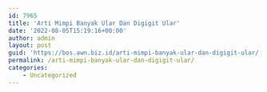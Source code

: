 ```yaml
---
id: 7965
title: 'Arti Mimpi Banyak Ular Dan Digigit Ular'
date: '2022-08-05T15:19:16+00:00'
author: admin
layout: post
guid: 'https://bos.awn.biz.id/arti-mimpi-banyak-ular-dan-digigit-ular/'
permalink: /arti-mimpi-banyak-ular-dan-digigit-ular/
categories:
    - Uncategorized
---
```


